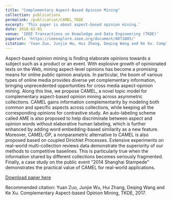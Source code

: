 ```yaml
---
title: "Complementary Aspect-Based Opinion Mining"
collection: publications
permalink: /publication/CAMEL_TKDE
excerpt: 'This paper is about aspect-based opinion mining.'
date: 2018-02-01
venue: 'IEEE Transactions on Knowledge and Data Engineering (TKDE)'
paperurl: 'https://ieeexplore.ieee.org/document/8071005/'
citation: 'Yuan Zuo, Junjie Wu, Hui Zhang, Deqing Wang and Ke Xu. Complementary Aspect-based Opinion Mining, TKDE, 2017.'
---
```

Aspect-based opinion mining is finding elaborate opinions towards a subject such as a product or an event. With explosive growth of opinionated texts on the Web, mining aspect-level opinions has become a promising means for online public opinion analysis. In particular, the boom of various types of online media provides diverse yet complementary information, bringing unprecedented opportunities for cross media aspect-opinion mining. Along this line, we propose CAMEL, a novel topic model for complementary aspect-based opinion mining across asymmetric collections. CAMEL gains information complementarity by modeling both common and specific aspects across collections, while keeping all the corresponding opinions for contrastive study. An auto-labeling scheme called AME is also proposed to help discriminate between aspect and opinion words without elaborative human labeling, which is further enhanced by adding word embedding-based similarity as a new feature. Moreover, CAMEL-DP, a nonparametric alternative to CAMEL is also proposed based on coupled Dirichlet Processes. Extensive experiments on real-world multi-collection reviews data demonstrate the superiority of our methods to competitive baselines. This is particularly true when the information shared by different collections becomes seriously fragmented. Finally, a case study on the public event “2014 Shanghai Stampede” demonstrates the practical value of CAMEL for real-world applications.

[Download paper here](https://ieeexplore.ieee.org/document/8071005/)

Recommended citation: Yuan Zuo, Junjie Wu, Hui Zhang, Deqing Wang and Ke Xu. Complementary Aspect-based Opinion Mining, TKDE, 2017.